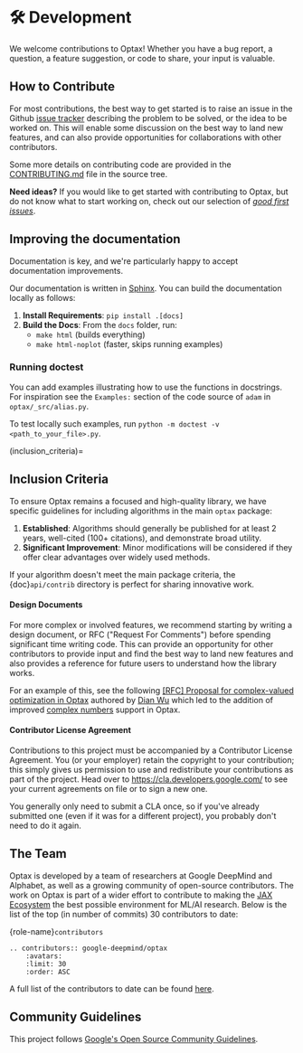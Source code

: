 # 🛠️ Development

We welcome contributions to Optax! Whether you have a bug report, a question,
a feature suggestion, or code to share, your input is valuable.

## How to Contribute

For most contributions, the best way to get started is to raise an issue in the
Github [issue tracker](https://github.com/deepmind/optax/issues) describing the
problem to be solved, or the idea to be worked on. This will enable some
discussion on the best way to land new features, and can also provide
opportunities for collaborations with other contributors.

Some more details on contributing code are provided in the
[CONTRIBUTING.md](https://github.com/google-deepmind/optax/blob/main/CONTRIBUTING.md)
file in the source tree.

**Need ideas?** If you would like to get started with contributing to Optax, but do not know
what to start working on, check out our selection of [*good first issues*](https://github.com/google-deepmind/optax/issues?q=is%3Aissue+is%3Aopen+label%3A%22good+first+issue%22).


## Improving the documentation

Documentation is key, and we're particularly happy to accept documentation improvements.

Our documentation is written in [Sphinx](https://www.sphinx-doc.org/en/master/). You can
build the documentation locally as follows:

1. **Install Requirements**: `pip install .[docs]`
2. **Build the Docs**: From the `docs` folder, run:
   * `make html` (builds everything)
   * `make html-noplot` (faster, skips running examples)


### Running doctest
You can add examples illustrating how to use the functions in docstrings. For
inspiration see the `Examples:` section of the code source of `adam` in 
`optax/_src/alias.py`.

To test locally such examples, run 
`python -m doctest -v <path_to_your_file>.py`.

(inclusion_criteria)=
## Inclusion Criteria

To ensure Optax remains a focused and high-quality library, we have specific guidelines for including algorithms in the main `optax` package:

1. **Established**: Algorithms should generally be published for at least 2 years, well-cited (100+ citations), and demonstrate broad utility.
2. **Significant Improvement**: Minor modifications will be considered if they offer clear advantages over widely used methods.

If your algorithm doesn't meet the main package criteria, the {doc}`api/contrib` directory is perfect for sharing innovative work.


#### Design Documents

For more complex or involved features, we recommend starting by writing a
design document, or RFC ("Request For Comments") before spending significant
time writing code. This can provide an opportunity for other contributors to
provide input and find the best way to land new features and also provides a
reference for future users to understand how the library works.

For an example of this, see the following
[[RFC] Proposal for complex-valued optimization in Optax](https://gist.github.com/wdphy16/118aef6fb5f82c49790d7678cf87da29) authored by [Dian Wu](https://github.com/wdphy16) which led to the addition of improved [complex numbers](https://optax.readthedocs.io/en/latest/api/contrib.html?complex-valued-optimization#complex-valued-optimization) support in Optax.


#### Contributor License Agreement

Contributions to this project must be accompanied by a Contributor License
Agreement. You (or your employer) retain the copyright to your contribution;
this simply gives us permission to use and redistribute your contributions as
part of the project. Head over to <https://cla.developers.google.com/> to see
your current agreements on file or to sign a new one.

You generally only need to submit a CLA once, so if you've already submitted one
(even if it was for a different project), you probably don't need to do it
again.


## The Team

Optax is developed by a team of researchers at Google DeepMind and Alphabet, as well as a growing community of open-source contributors. The work on Optax is part of a wider effort to contribute to making the [JAX Ecosystem](https://deepmind.google/discover/blog/using-jax-to-accelerate-our-research/) the best possible environment for ML/AI research. Below is the list of the top (in number of commits) 30 contributors to date:


{role-name}`contributors`

```{eval-rst}
.. contributors:: google-deepmind/optax
    :avatars:
    :limit: 30
    :order: ASC
```

A full list of the contributors to date can be found [here](https://github.com/deepmind/optax/graphs/contributors).


## Community Guidelines

This project follows
[Google's Open Source Community Guidelines](https://opensource.google.com/conduct/).
